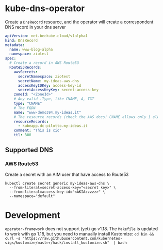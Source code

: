 # kube-dns-operator

Create a `DnsRecord` resource, and the operator will create a correspondent DNS record in your dns server
```yaml
apiVersion: net.beekube.cloud/v1alpha1
kind: DnsRecord
metadata:
  name: www-blog-alpha
  namespace: ziotest
spec:
  # Create a record in AWS Route53
  Route53Records:
    awsSecrets:
      secretNamespace: ziotest 
      secretName: my-ideas-aws-dns
      accessKeyIDKey: access-key-id
      secretAccessKeyKey: secret-access-key
    zoneId: "<ZoneId>"
    # Any valid .Type, like CNAME, A, TXT
    type: "CNAME" 
    # The FQDN 
    name: "www-demo394.my-ideas.it"
    # The resource records (check the AWS docs! CNAME allows only 1 element)
    resourceRecords:
      - kubeapp.dc-pilotto.my-ideas.it
    comment: "This is cio"
    ttl: 300
```

## Supported DNS

### AWS Route53
Create a secret with an AIM user that have access to Route53
```
kubectl create secret generic my-ideas-aws-dns \
  --from-literal=secret-access-key="<secret key>" \
  --from-literal=access-key-id="<AKIAzzzzz>" \
  --namespace="default"
```

# Development
`operator-framework` does not support (yet) go v1.18. 
The `Makefile` is updated to work with go 1.18, but you need to manually install Kustomize: `cd bin && curl -s "https://raw.githubusercontent.com/kubernetes-sigs/kustomize/master/hack/install_kustomize.sh"  | bash ` 